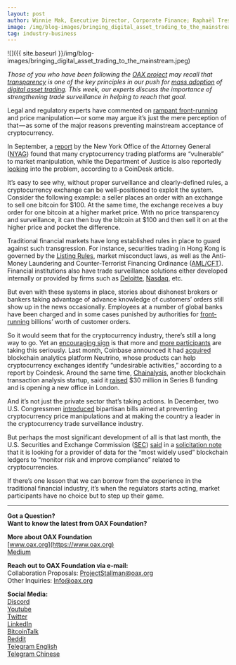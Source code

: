```yaml
---
layout: post
author: Winnie Mak, Executive Director, Corporate Finance; Raphaël Tressieres, Director, Business Development and Amanda Liu, General Manager, OAX Foundation
image: /img/blog-images/bringing_digital_asset_trading_to_the_mainstream.jpeg
tag: industry-business
---
```


![]({{ site.baseurl }}/img/blog-images/bringing_digital_asset_trading_to_the_mainstream.jpeg)

_Those of you who have been following the [OAX project](https://www.oax.org/en) may recall that [transparency](https://medium.com/@OAX_Foundation/oax-regulatory-breakfast-bridging-the-knowledge-gap-in-a-decentralized-ecosystem-3939790c41cf) is one of the key principles in our push for [mass adoption](https://medium.com/@OAX_Foundation/moving-the-regulatory-debate-onwards-531478215d29) of [digital asset trading](https://medium.com/@OAX_Foundation/oax-dex-software-development-kit-8faba46981d10). This week, our experts discuss the importance of strengthening trade surveillance in helping to reach that goal._

Legal and regulatory experts have commented on [rampant front-running](https://medium.com/lgogroup/how-exchanges-manipulate-the-price-of-bitcoin-6e7e4b99a4a) and price manipulation — or some may argue it’s just the mere perception of that — as some of the major reasons preventing mainstream acceptance of cryptocurrency.

In September, a [report](https://www.coindesk.com/new-york-ags-office-takes-aim-at-crypto-exchanges-in-new-report) by the New York Office of the Attorney General ([NYAG](https://virtualmarkets.ag.ny.gov)) found that many cryptocurrency trading platforms are “vulnerable” to market manipulation, while the Department of Justice is also reportedly [looking](https://www.coindesk.com/report-us-officials-are-probing-tether-role-in-bitcoin-market-manipulation) into the problem, according to a CoinDesk article.

It’s easy to see why, without proper surveillance and clearly-defined rules, a cryptocurrency exchange can be well-positioned to exploit the system. Consider the following example: a seller places an order with an exchange to sell one bitcoin for $100. At the same time, the exchange receives a buy order for one bitcoin at a higher market price. With no price transparency and surveillance, it can then buy the bitcoin at $100 and then sell it on at the higher price and pocket the difference.

Traditional financial markets have long established rules in place to guard against such transgression. For instance, securities trading in Hong Kong is governed by the [Listing Rules](https://www.hkex.com.hk/Listing/Rules-and-Guidance/Listing-Rules?sc_lang=en), market misconduct laws, as well as the Anti-Money Laundering and Counter-Terrorist Financing Ordinance ([AML/CFT](https://www.hkma.gov.hk/eng/key-functions/banking-stability/aml-cft.shtml)). Financial institutions also have trade surveillance solutions either developed internally or provided by firms such as [Deloitte](https://www2.deloitte.com/lu/en/pages/technology/articles/regtech-companies-compliance.html#tab5), [Nasdaq](https://www2.deloitte.com/lu/en/pages/technology/articles/regtech-companies-compliance.html#tab5), etc.

But even with these systems in place, stories about dishonest brokers or bankers taking advantage of advance knowledge of customers’ orders still show up in the news occasionally. Employees at a number of global banks have been charged and in some cases punished by authorities for [front-running](https://www.investopedia.com/terms/f/frontrunning.asp) billions’ worth of customer orders.

So it would seem that for the cryptocurrency industry, there’s still a long way to go. Yet an [encouraging sign](https://ethereumworldnews.com/nasdaq-gemini-begin-cryptocurrency-trading-surveillance/) is that more and [more participants](https://medium.com/totle/front-running-and-its-effect-on-decentralized-exchanges-e463ca4474db) are taking this seriously. Last month, Coinbase announced it had [acquired](https://www.coindesk.com/coinbase-acquires-blockchain-tracking-startup-neutrino-for-undisclosed-price) blockchain analytics platform Neutrino, whose products can help cryptocurrency exchanges identify “undesirable activities,” according to a report by Coindesk. Around the same time, [Chainalysis](https://www.ethnews.com/chainalysis-addresses-user-data-policies-following-coinbases-comments), another blockchain transaction analysis startup, said it [raised](https://www.coindesk.com/blockchain-sleuthing-startup-chainalysis-raises-30-million-series-b) $30 million in Series B funding and is opening a new office in London.

And it’s not just the private sector that’s taking actions. In December, two U.S. Congressmen [introduced](https://www.coindesk.com/us-congressmen-introduce-two-bills-to-prevent-crypto-price-manipulation) bipartisan bills aimed at preventing cryptocurrency price manipulations and at making the country a leader in the cryptocurrency trade surveillance industry.

But perhaps the most significant development of all is that last month, the U.S. Securities and Exchange Commission ([SEC](https://news.bitcoin.com/analysis-understanding-the-secs-stance-on-crypto/)) [said](https://www.coindesk.com/sec-seeks-big-data-tool-for-blockchains-to-improve-compliance) in a [solicitation note](https://www.fbo.gov/index?s=opportunity&mode=form&id=c18a03f93cf06df47dab8a1c1a7f87a9&tab=core&_cview=0) that it is looking for a provider of data for the “most widely used” blockchain ledgers to “monitor risk and improve compliance” related to cryptocurrencies.

If there’s one lesson that we can borrow from the experience in the traditional financial industry, it’s when the regulators starts acting, market participants have no choice but to step up their game.

---

**Got a Question?**  
**Want to know the latest from OAX Foundation?**  

**More about OAX Foundation**  
[www.oax.org](https://www.oax.org)  
[Medium](https://medium.com/@OAX_Foundation)  

**Reach out to OAX Foundation via e-mail:**  
Collaboration Proposals: [ProjectStallman@oax.org](mailto:ProjectStallman@oax.org)  
Other Inquiries: [Info@oax.org](mailto:Info@oax.org)  

**Social Media:**  
[Discord](https://discordapp.com/invite/ZH5YHkb)  
[Youtube](https://bit.ly/2Bvsk73)  
[Twitter](https://twitter.com/OAX_Foundation)  
[LinkedIn](https://www.linkedin.com/company/oax-foundation/)  
[BitcoinTalk](http://bitcointalk.org/index.php?topic=1943946)  
[Reddit](https://www.reddit.com/r/OpenANX/)  
[Telegram English](https://t.me/openanxteam)  
[Telegram Chinese](https://t.me/oax_cn)  
